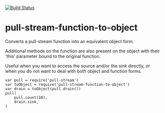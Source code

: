 [![Build Status](https://travis-ci.org/elavoie/pull-stream-function-to-object.svg?branch=master)](https://travis-ci.org/elavoie/pull-stream-function-to-object)

# pull-stream-function-to-object

Converts a pull-stream function into an equivalent object form. 

Additional methods on the function are also present on the object with their 'this' parameter bound to the original function.

Useful when you want to access the source and/or the sink directly,
or when you do not want to deal with both object and function forms.

    var pull = require('pull-stream')
    var toObject = require('pull-stream-function-to-object')
    var drain = toObject(pull.drain())
    pull(
        pull.count(10),
        drain.sink,
    )
